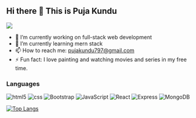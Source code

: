 ## Hi there 👋 This is Puja Kundu                     


![](https://komarev.com/ghpvc/?username=pujaKundu)
- 🔭 I’m currently working on full-stack web development
- 🌱 I’m currently learning mern stack
- 📫 How to reach me: pujakundu797@gmail.com
- ⚡ Fun fact: I love painting and watching movies and series in my free time.


### Languages
![html5](https://i.ibb.co/W29pNXG/html5.png) 
![css](https://i.ibb.co/V9WKq1y/css3.png)
![Bootstrap](https://i.ibb.co/sVJrskq/bootstrap.png)
![JavaScript](https://i.ibb.co/8zcJVBM/Java-Script.png)
![React](https://i.ibb.co/Hr1DjNV/react.png)
![Express](https://i.ibb.co/3stzrDX/express.png)
![MongoDB](https://i.ibb.co/9tqqPNM/mongodb.png)

[![Top Langs](https://github-readme-stats.vercel.app/api/top-langs/?username=pujaKundu&layout=compact)](https://github.com/pujaKundu/github-readme-stats)


